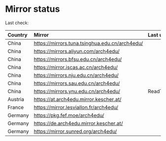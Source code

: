 <script src="./time.js"></script>
# Mirror status
Last check: <script type="text/javascript">localize(1690542853.4125352);</script>

|Country|Mirror|Last update|
|:------|:-----|:----------|
|China|https://mirrors.tuna.tsinghua.edu.cn/arch4edu/|<script type="text/javascript">localize(1690482713);</script>|
|China|https://mirrors.aliyun.com/arch4edu/|<script type="text/javascript">localize(1690439531);</script>|
|China|https://mirrors.bfsu.edu.cn/arch4edu/|<script type="text/javascript">localize(1690482713);</script>|
|China|https://mirror.iscas.ac.cn/arch4edu/|<script type="text/javascript">localize(1690526132);</script>|
|China|https://mirrors.nju.edu.cn/arch4edu/|<script type="text/javascript">localize(1690439531);</script>|
|China|https://mirrors.sau.edu.cn/arch4edu/|<script type="text/javascript">localize(1690482713);</script>|
|China|https://mirrors.ynu.edu.cn/arch4edu/|ReadTimeout|
|Austria|https://at.arch4edu.mirror.kescher.at/|<script type="text/javascript">localize(1690482713);</script>|
|France|https://mirror.lesviallon.fr/arch4edu/|<script type="text/javascript">localize(1689402753);</script>|
|Germany|https://pkg.fef.moe/arch4edu/|<script type="text/javascript">localize(1690482713);</script>|
|Germany|https://de.arch4edu.mirror.kescher.at/|<script type="text/javascript">localize(1690482713);</script>|
|Germany|https://mirror.sunred.org/arch4edu/|<script type="text/javascript">localize(1690482713);</script>|

<script src="./tablefilter/tablefilter.js"></script>
<script src="./table.js"></script>